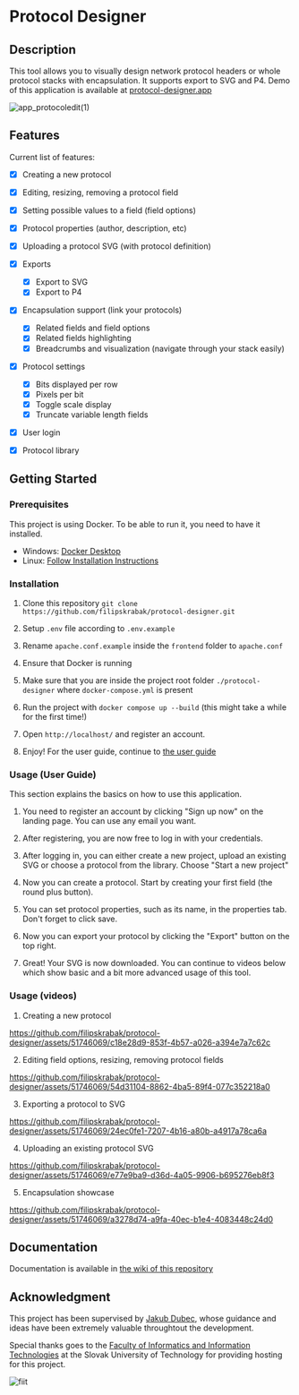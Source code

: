 # Protocol Designer

## Description
This tool allows you to visually design network protocol headers or whole protocol stacks with encapsulation. It supports export to SVG and P4. Demo of this application is available at [protocol-designer.app](https://protocol-designer.app)

![app_protocoledit(1)](https://github.com/filipskrabak/protocol-designer/assets/51746069/882aab3c-1d41-4f7f-b5b3-f85f842f40a9)

## Features

Current list of features:

- [x] Creating a new protocol
- [x] Editing, resizing, removing a protocol field
- [x] Setting possible values to a field (field options)
- [x] Protocol properties (author, description, etc)
- [x] Uploading a protocol SVG (with protocol definition)
- [x] Exports
    - [x] Export to SVG
    - [x] Export to P4
- [x] Encapsulation support (link your protocols)
    - [x] Related fields and field options
    - [x] Related fields highlighting
    - [x] Breadcrumbs and visualization (navigate through your stack easily)
- [x] Protocol settings
    - [x] Bits displayed per row
    - [x] Pixels per bit
    - [x] Toggle scale display
    - [x] Truncate variable length fields
- [x] User login
- [x] Protocol library


## Getting Started

### Prerequisites
This project is using Docker. To be able to run it, you need to have it installed.

- Windows: [Docker Desktop](https://www.docker.com/products/docker-desktop/)
- Linux: [Follow Installation Instructions](https://docs.docker.com/engine/install/debian/)

### Installation
1. Clone this repository
``` git clone https://github.com/filipskrabak/protocol-designer.git ```

2. Setup `.env` file according to `.env.example`

3. Rename `apache.conf.example` inside the `frontend` folder to `apache.conf`

4. Ensure that Docker is running

5. Make sure that you are inside the project root folder `./protocol-designer` where `docker-compose.yml` is present

6. Run the project with ```docker compose up --build``` (this might take a while for the first time!)

7. Open `http://localhost/` and register an account. 

8. Enjoy! For the user guide, continue to [the user guide](#usage-user-guide)

### Usage (User Guide)

This section explains the basics on how to use this application.

1. You need to register an account by clicking "Sign up now" on the landing page. You can use any email you want.

2. After registering, you are now free to log in with your credentials. 

3. After logging in, you can either create a new project, upload an existing SVG or choose a protocol from the library. Choose "Start a new project"

4. Now you can create a protocol. Start by creating your first field (the round plus button). 

5. You can set protocol properties, such as its name, in the properties tab. Don't forget to click save.

6. Now you can export your protocol by clicking the "Export" button on the top right.

7. Great! Your SVG is now downloaded. You can continue to videos below which show basic and a bit more advanced usage of this tool.

### Usage (videos)

1. Creating a new protocol

https://github.com/filipskrabak/protocol-designer/assets/51746069/c18e28d9-853f-4b57-a026-a394e7a7c62c

2. Editing field options, resizing, removing protocol fields

https://github.com/filipskrabak/protocol-designer/assets/51746069/54d31104-8862-4ba5-89f4-077c352218a0

3. Exporting a protocol to SVG

https://github.com/filipskrabak/protocol-designer/assets/51746069/24ec0fe1-7207-4b16-a80b-a4917a78ca6a

4. Uploading an existing protocol SVG

https://github.com/filipskrabak/protocol-designer/assets/51746069/e77e9ba9-d36d-4a05-9906-b695276eb8f3

5. Encapsulation showcase

https://github.com/filipskrabak/protocol-designer/assets/51746069/a3278d74-a9fa-40ec-b1e4-4083448c24d0


## Documentation

Documentation is available in [the wiki of this repository](https://github.com/filipskrabak/protocol-designer/wiki/Technical-Documentation)

## Acknowledgment

This project has been supervised by [Jakub Dubec](https://github.com/Sibyx), whose guidance and ideas have been extremely valuable throughtout the development. 

Special thanks goes to the [Faculty of Informatics and Information Technologies](https://www.fiit.stuba.sk) at the Slovak University of Technology for providing hosting for this project.

![fiit](https://github.com/filipskrabak/protocol-designer/assets/51746069/e824dc0b-8666-4662-853b-c7364234e823)
